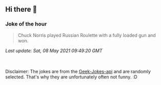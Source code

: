 ## Hi there 👋

### Joke of the hour
<!-- joke -->
>Chuck Norris played Russian Roulette with a fully loaded gun and won.
<!-- /joke -->
*Last update: Sat, 08 May 2021 09:49:20 GMT*

<br><br>
Disclaimer: The jokes are from the [Geek-Jokes-api](https://github.com/sameerkumar18/geek-joke-api) and are randomly selected. That's why they are unfortunately often not funny. :D
